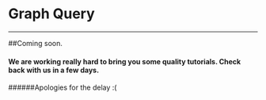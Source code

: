 ﻿# Graph Query
----

##Coming soon.

#### We are working really hard to bring you some quality tutorials. Check back with us in a few days.

######Apologies for the delay :(